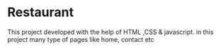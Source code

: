 # Restaurant
This project developed with the help of HTML ,CSS &amp; javascript. in this project many type of pages like home, contact etc 
